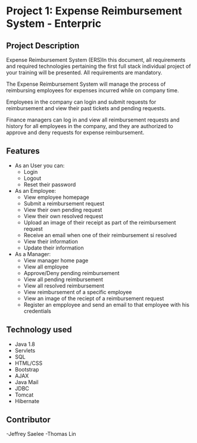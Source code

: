 ﻿# Project 1: Expense Reimbursement System - Enterpric
 
 ## Project Description
 Expense Reimbursement System (ERS)In this document, all requirements and required
    technologies pertaining the first full stack individual project of your
    training will be presented. All requirements are mandatory.

The Expense Reimbursement System will manage the process of reimbursing employees
    for expenses incurred while on company time.

Employees in the company can login and submit requests for reimbursement and
    view their past tickets and pending requests.

Finance managers can log in and view all reimbursement requests and history for
    all employees in the company, and they are authorized to approve and deny requests for expense
    reimbursement.


## Features
- As an User you can:
  - Login
  - Logout
  - Reset their password
- As an Employee:
  - View employee homepage
  - Submit a reimbursement request
  - View their own pending request
  - View their own resolved request
  - Upload an image of their receipt as part of the reimbursement request
  - Receive an email when one of their reimbursement si resolved
  - View their information
  - Update their information
- As a Manager:
  - View manager home page
  - View all employee
  - Approve/Deny pending reimbursement
  - View all pending reimbursement
  - View all resolved reimbursement
  - View reimbursement of a specific employee
  - View an image of the reciept of a reimbursement request
  - Register an empployee and send an email to that employee with his credentials

## Technology used
 - Java 1.8
 - Servlets
 - SQL
 - HTML/CSS
 - Bootstrap
 - AJAX
 - Java Mail
 - JDBC
 - Tomcat
 - Hibernate

## Contributor
-Jeffrey Saelee
-Thomas Lin
